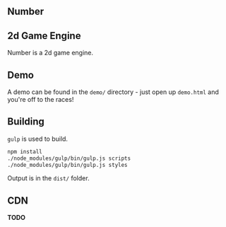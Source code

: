 Number
---

## 2d Game Engine

Number is a 2d game engine.

## Demo

A demo can be found in the `demo/` directory - just open up `demo.html` and you're off to the races!

## Building

`gulp` is used to build.

```sh
npm install
./node_modules/gulp/bin/gulp.js scripts
./node_modules/gulp/bin/gulp.js styles
```

Output is in the `dist/` folder.

## CDN

**TODO**